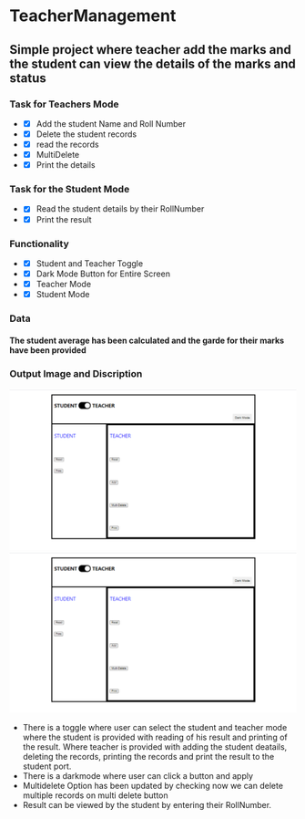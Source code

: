 # TeacherManagement
## Simple project where teacher add the marks and the student can view the details of the marks and status 
### Task for Teachers Mode
* - [x] Add the student Name and Roll Number
* - [x] Delete the student records 
* - [x] read the records
* - [x] MultiDelete 
* - [x] Print the details
### Task for the Student Mode
* - [x] Read the student details by their RollNumber
* - [x] Print the result 
### Functionality
* - [x] Student and Teacher Toggle
* - [x] Dark Mode Button for Entire Screen
* - [x] Teacher Mode
* - [x] Student Mode
### Data
#### The student average has been calculated and the garde for their marks have been provided 
### Output Image and Discription 
![image](/front.png)
![image](/front.png)
* There is a toggle where user can select the student and teacher mode where the student is provided with reading of his result and printing of the result. Where teacher is provided with adding the student deatails, deleting the records, printing the records and print the result to the student port.
* There is a darkmode where user can click a button and apply 
* Multidelete Option has been updated by checking now we can delete multiple records on multi delete button
* Result can be viewed by the student by entering their RollNumber.
